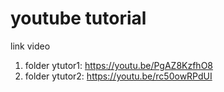 # youtube tutorial
link video
1. folder ytutor1: https://youtu.be/PgAZ8KzfhO8
2. folder ytutor2: https://youtu.be/rc50owRPdUI
